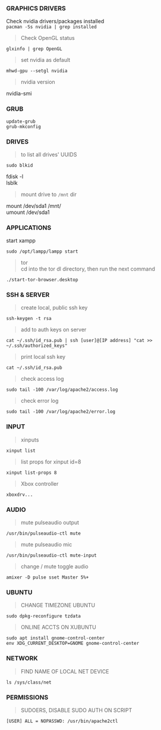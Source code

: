 ### GRAPHICS DRIVERS    

Check nvidia drivers/packages installed   
`pacman -Ss nvidia | grep installed`    
    
> Check OpenGL status   

`glxinfo | grep OpenGL`      

> set nvidia as default   

`mhwd-gpu --setgl nvidia`   

> nvidia version   

nvidia-smi   

### GRUB    

`update-grub`   
`grub-mkconfig`   

### DRIVES    

> to list all drives' UUIDS   

`sudo blkid`   

fdisk -l   
lsblk   

> mount drive to `/mnt` dir   

mount /dev/sda1 /mnt/   
umount /dev/sda1   

### APPLICATIONS    

start xampp   

`sudo /opt/lampp/lampp start`   

> tor   
> cd into the tor dl directory, then run the next command   

`./start-tor-browser.desktop`   

### SSH & SERVER    

> create local, public ssh key    

`ssh-keygen -t rsa`   

> add to auth keys on server   

`cat ~/.ssh/id_rsa.pub | ssh [user]@[IP address] "cat >> ~/.ssh/authorized_keys"`   

> print local ssh key   

`cat ~/.ssh/id_rsa.pub`   

> check access log   

`sudo tail -100 /var/log/apache2/access.log`   

> check error log   

`sudo tail -100 /var/log/apache2/error.log`    

### INPUT    

> xinputs   

`xinput list`   

> list props for xinput id=8   

`xinput list-props 8`    

> Xbox controller   

`xboxdrv...`    

### AUDIO    

> mute pulseaudio output   

`/usr/bin/pulseaudio-ctl mute`      

> mute pulseaudio mic   

`/usr/bin/pulseaudio-ctl mute-input`   

> change / mute toggle audio   

`amixer -D pulse sset Master 5%+`   

### UBUNTU    

> CHANGE TIMEZONE UBUNTU   

`sudo dpkg-reconfigure tzdata`   

> ONLINE ACCTS ON XUBUNTU   

`sudo apt install gnome-control-center`   
`env XDG_CURRENT_DESKTOP=GNOME gnome-control-center`   

### NETWORK    

> FIND NAME OF LOCAL NET DEVICE   

`ls /sys/class/net`   

### PERMISSIONS    

> SUDOERS, DISABLE SUDO AUTH ON SCRIPT   

`[USER] ALL = NOPASSWD: /usr/bin/apache2ctl`   

